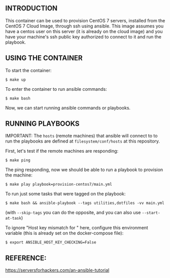 ## INTRODUCTION

This container can be used to provision CentOS 7 servers, installed from
the CentOS 7 Cloud Image, through ssh using ansible. This image assumes you 
have a centos user on this server (it is already on the cloud image) and you 
have your machine's ssh public key authorized to connect to it and run 
the playbook.  

## USING THE CONTAINER

To start the container: 

    $ make up

To enter the container to run ansible commands: 

    $ make bash

Now, we can start running ansible commands or playbooks. 

## RUNNING PLAYBOOKS

IMPORTANT: The `hosts` (remote machines) that ansible will connect to 
to run the playbooks are defined at `filesystem/conf/hosts` at this repository.  

First, let's test if the remote machines are responding: 

    $ make ping   

The ping responding, now we should be able to run a playbook to provision the
machine: 

    $ make play playbook=provision-centos7/main.yml

To run just some tasks that were tagged on the playbook: 

    $ make bash && ansible-playbook --tags utilities,dotfiles -vv main.yml

(with `--skip-tags` you can do the opposite, and you can also use
`--start-at-task`)

To ignore "Host key mismatch for <ip>" here, configure this environment
variable (this is already set on the docker-compose file): 

    $ export ANSIBLE_HOST_KEY_CHECKING=False


## REFERENCE: 
https://serversforhackers.com/an-ansible-tutorial
    
